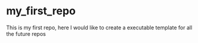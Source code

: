 # my_first_repo
This is my first repo, here I would like to create a executable template for all the future repos
